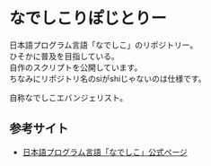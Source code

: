なでしこりぽじとりー
=========================

日本語プログラム言語「なでしこ」のリポジトリー。  
ひそかに普及を目指している。  
自作のスクリプトを公開しています。  
ちなみにリポジトリ名のsiがshiじゃないのは仕様です。

自称なでしこエバンジェリスト。

参考サイト
------------

- [日本語プログラム言語「なでしこ」公式ページ](http://nadesi.com/)
